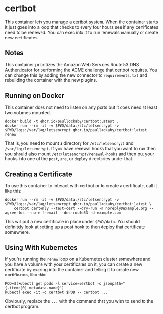 # certbot
This container lets you manage a [certbot](https://pypi.org/project/certbot/)
system. When the container starts it just goes into a loop that checks to every
four hours see if any certificates need to be renewed. You can exec into it to
run renewals manually or create  new certificates.

## Notes

This container prioritizes the Amazon Web Services Route 53 DNS Authenticator
for performing the ACME challenge that certbot requires. You can change this by
adding the new connector to `requirements.txt` and rebuilding the container
with the new plugins.

## Running on Docker

This container does not need to listen on any ports but it does need at least
two volumes mounted.

    docker build -t ghcr.io/paullockaby/certbot:latest .
    docker run --rm -it -v $PWD/data:/etc/letsencrypt -v $PWD/logs:/var/log/letsencrypt ghcr.io/paullockaby/certbot:latest renew


That is, you need to mount a directory for `/etc/letsencrypt` and
`/var/log/letsencrypt`. If you have renewal hooks that you want to run then you
should also mount `/etc/letsencrypt/renewal-hooks` and then put your hooks into
one of the `post`, `pre`, or `deploy` directories under that.

## Creating a Certificate

To use this container to interact with certbot or to create a certificate, call
it like this:

    docker run --rm -it -v $PWD/data:/etc/letsencrypt -v $PWD/logs:/var/log/letsencrypt ghcr.io/paullockaby/certbot:latest \
        certbot certonly --test-cert --dry-run -m noreply@example.org --agree-tos --no-eff-email --dns-route53 -d example.com

This will put a new certificate in place under `$PWD/data`. You should
definitely look at setting up a post hook to then deploy that certificate
somewhere.

## Using With Kubernetes

If you're running the `renew` loop on a Kubernetes cluster somewhere and you
have a volume with your certificates on it, you can create a new certificate by
`exec`ing into the container and telling it to create new certificates, like
this:

    POD=$(kubectl get pods -l service=certbot -o jsonpath="{.items[0].metadata.name}")
    kubectl exec -it -c certbot $POD -- certbot ...

Obviously, replace the `...` with the command that you wish to send to the
certbot program.